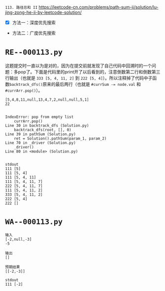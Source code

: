 
`113. 路径总和 II` https://leetcode-cn.com/problems/path-sum-ii/solution/lu-jing-zong-he-ii-by-leetcode-solution/
- [x] 方法一：深度优先搜索
- 方法二：广度优先搜索

# `RE--000113.py`

这题提交时一直以为是对的，因为在提交前就发现了自己代码中回溯时的一个问题：多pop了。下面是代码里的print开了以后看到的，注意倒数第二行和倒数第三行输出（也就是 `333 [5, 4, 11, 2]` 到 `222 [5, 4]`）。所以注释掉了代码中子函数`backtrack_dfs()`原来的最后两行（也就是 `#currSum -= node.val` 和 `#currArr.pop()`）。
```console
[5,4,8,11,null,13,4,7,2,null,null,5,1]
22


IndexError: pop from empty list
    currArr.pop()
Line 30 in backtrack_dfs (Solution.py)
    backtrack_dfs(root, [], 0)
Line 39 in pathSum (Solution.py)
    ret = Solution().pathSum(param_1, param_2)
Line 70 in _driver (Solution.py)
    _driver()
Line 80 in <module> (Solution.py)


stdout
111 [5]
111 [5, 4]
111 [5, 4, 11]
111 [5, 4, 11, 7]
222 [5, 4, 11, 7]
111 [5, 4, 11, 2]
333 [5, 4, 11, 2]
222 [5, 4]
222 []
```

# `WA--000113.py`

```console
输入
[-2,null,-3]
-5

输出
[]

预期结果
[[-2,-3]]

stdout
111 [-2]
```
